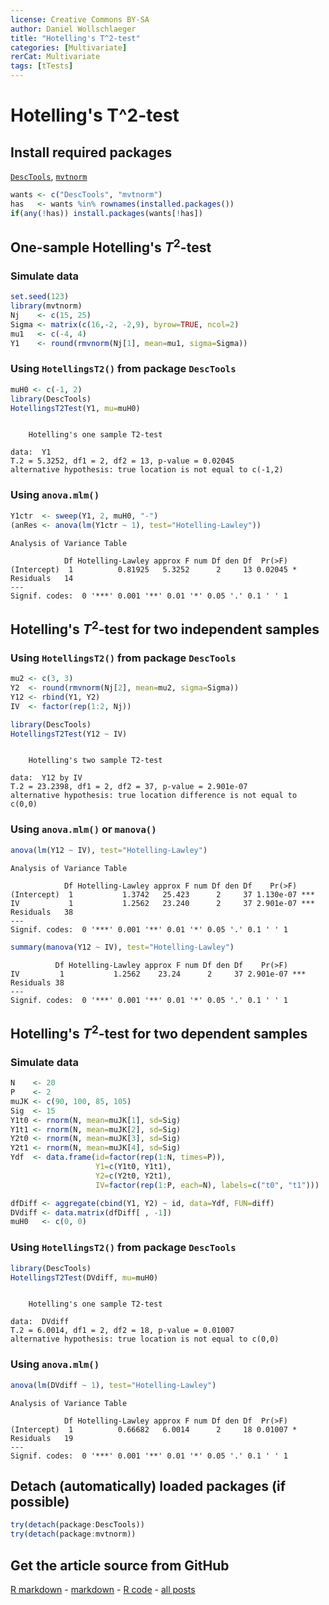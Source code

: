 ```yaml
---
license: Creative Commons BY-SA
author: Daniel Wollschlaeger
title: "Hotelling's T^2-test"
categories: [Multivariate]
rerCat: Multivariate
tags: [tTests]
---
```


Hotelling's T^2-test
=========================

Install required packages
-------------------------

[`DescTools`](http://cran.r-project.org/package=DescTools), [`mvtnorm`](http://cran.r-project.org/package=mvtnorm)


```r
wants <- c("DescTools", "mvtnorm")
has   <- wants %in% rownames(installed.packages())
if(any(!has)) install.packages(wants[!has])
```

One-sample Hotelling's $T^{2}$-test
-------------------------

### Simulate data


```r
set.seed(123)
library(mvtnorm)
Nj    <- c(15, 25)
Sigma <- matrix(c(16,-2, -2,9), byrow=TRUE, ncol=2)
mu1   <- c(-4, 4)
Y1    <- round(rmvnorm(Nj[1], mean=mu1, sigma=Sigma))
```

### Using `HotellingsT2()` from package `DescTools`


```r
muH0 <- c(-1, 2)
library(DescTools)
HotellingsT2Test(Y1, mu=muH0)
```

```

	Hotelling's one sample T2-test

data:  Y1
T.2 = 5.3252, df1 = 2, df2 = 13, p-value = 0.02045
alternative hypothesis: true location is not equal to c(-1,2)
```

### Using `anova.mlm()`


```r
Y1ctr  <- sweep(Y1, 2, muH0, "-")
(anRes <- anova(lm(Y1ctr ~ 1), test="Hotelling-Lawley"))
```

```
Analysis of Variance Table

            Df Hotelling-Lawley approx F num Df den Df  Pr(>F)  
(Intercept)  1          0.81925   5.3252      2     13 0.02045 *
Residuals   14                                                  
---
Signif. codes:  0 '***' 0.001 '**' 0.01 '*' 0.05 '.' 0.1 ' ' 1
```

Hotelling's $T^{2}$-test for two independent samples
-------------------------

### Using `HotellingsT2()` from package `DescTools`


```r
mu2 <- c(3, 3)
Y2  <- round(rmvnorm(Nj[2], mean=mu2, sigma=Sigma))
Y12 <- rbind(Y1, Y2)
IV  <- factor(rep(1:2, Nj))
```


```r
library(DescTools)
HotellingsT2Test(Y12 ~ IV)
```

```

	Hotelling's two sample T2-test

data:  Y12 by IV
T.2 = 23.2398, df1 = 2, df2 = 37, p-value = 2.901e-07
alternative hypothesis: true location difference is not equal to c(0,0)
```

### Using `anova.mlm()` or `manova()`


```r
anova(lm(Y12 ~ IV), test="Hotelling-Lawley")
```

```
Analysis of Variance Table

            Df Hotelling-Lawley approx F num Df den Df    Pr(>F)    
(Intercept)  1           1.3742   25.423      2     37 1.130e-07 ***
IV           1           1.2562   23.240      2     37 2.901e-07 ***
Residuals   38                                                      
---
Signif. codes:  0 '***' 0.001 '**' 0.01 '*' 0.05 '.' 0.1 ' ' 1
```

```r
summary(manova(Y12 ~ IV), test="Hotelling-Lawley")
```

```
          Df Hotelling-Lawley approx F num Df den Df    Pr(>F)    
IV         1           1.2562    23.24      2     37 2.901e-07 ***
Residuals 38                                                      
---
Signif. codes:  0 '***' 0.001 '**' 0.01 '*' 0.05 '.' 0.1 ' ' 1
```

Hotelling's $T^{2}$-test for two dependent samples
-------------------------

### Simulate data


```r
N    <- 20
P    <- 2
muJK <- c(90, 100, 85, 105)
Sig  <- 15
Y1t0 <- rnorm(N, mean=muJK[1], sd=Sig)
Y1t1 <- rnorm(N, mean=muJK[2], sd=Sig)
Y2t0 <- rnorm(N, mean=muJK[3], sd=Sig)
Y2t1 <- rnorm(N, mean=muJK[4], sd=Sig)
Ydf  <- data.frame(id=factor(rep(1:N, times=P)),
                   Y1=c(Y1t0, Y1t1),
                   Y2=c(Y2t0, Y2t1),
                   IV=factor(rep(1:P, each=N), labels=c("t0", "t1")))
```


```r
dfDiff <- aggregate(cbind(Y1, Y2) ~ id, data=Ydf, FUN=diff)
DVdiff <- data.matrix(dfDiff[ , -1])
muH0   <- c(0, 0)
```

### Using `HotellingsT2()` from package `DescTools`


```r
library(DescTools)
HotellingsT2Test(DVdiff, mu=muH0)
```

```

	Hotelling's one sample T2-test

data:  DVdiff
T.2 = 6.0014, df1 = 2, df2 = 18, p-value = 0.01007
alternative hypothesis: true location is not equal to c(0,0)
```

### Using `anova.mlm()`


```r
anova(lm(DVdiff ~ 1), test="Hotelling-Lawley")
```

```
Analysis of Variance Table

            Df Hotelling-Lawley approx F num Df den Df  Pr(>F)  
(Intercept)  1          0.66682   6.0014      2     18 0.01007 *
Residuals   19                                                  
---
Signif. codes:  0 '***' 0.001 '**' 0.01 '*' 0.05 '.' 0.1 ' ' 1
```

Detach (automatically) loaded packages (if possible)
-------------------------


```r
try(detach(package:DescTools))
try(detach(package:mvtnorm))
```

Get the article source from GitHub
----------------------------------------------

[R markdown](https://github.com/dwoll/RExRepos/raw/master/Rmd/multHotelling.Rmd) - [markdown](https://github.com/dwoll/RExRepos/raw/master/md/multHotelling.md) - [R code](https://github.com/dwoll/RExRepos/raw/master/R/multHotelling.R) - [all posts](https://github.com/dwoll/RExRepos/)

